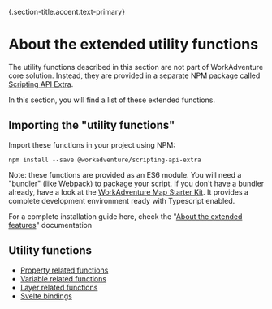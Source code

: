 {.section-title.accent.text-primary}
# About the extended utility functions

The utility functions described in this section are not part of WorkAdventure core solution.
Instead, they are provided in a separate NPM package called [Scripting API Extra](https://github.com/workadventure/scripting-api-extra).

In this section, you will find a list of these extended functions.

## Importing the "utility functions"

Import these functions in your project using NPM:

```
npm install --save @workadventure/scripting-api-extra
```

Note: these functions are provided as an ES6 module. You will need a "bundler" (like Webpack) to package your script.
If you don't have a bundler already, have a look at the [WorkAdventure Map Starter Kit](https://github.com/thecodingmachine/workadventure-map-starter-kit/).
It provides a complete development environment ready with Typescript enabled.

For a complete installation guide here, check the "[About the extended features](about.md#importing-the-scripting-api-extra-library)" documentation

## Utility functions

- [Property related functions](functions-properties.md)
- [Variable related functions](functions-variables.md)
- [Layer related functions](functions-layers.md)
- [Svelte bindings](functions-svelte.md)
